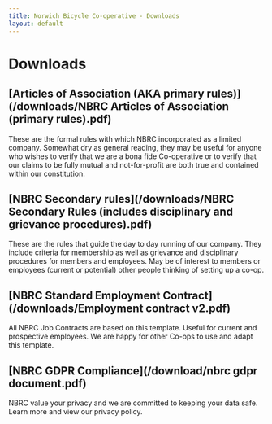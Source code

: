 ```yaml
---
title: Norwich Bicycle Co-operative - Downloads
layout: default
---
```


# Downloads

## [Articles of Association (AKA primary rules)](/downloads/NBRC Articles of Association (primary rules).pdf)

These are the formal rules with which NBRC incorporated as a limited company.
Somewhat dry as general reading, they may be useful for anyone who wishes to
verify that we are a bona fide Co-operative or to verify that our claims to be
fully mutual and not-for-profit are both true and contained within our
constitution.

## [NBRC Secondary rules](/downloads/NBRC Secondary Rules (includes disciplinary and grievance procedures).pdf)

These are the rules that guide the day to day running of our company.  They
include criteria for membership as well as grievance and disciplinary
procedures for members and employees.  May be of interest to members or
employees (current or potential) other people thinking of setting up a co-op.

## [NBRC Standard Employment Contract](/downloads/Employment contract v2.pdf)

All NBRC Job Contracts are based on this template.  Useful for current and
prospective employees.  We are happy for other Co-ops to use and adapt this
template.

## [NBRC GDPR Compliance](/download/nbrc gdpr document.pdf)
NBRC value your privacy and we are committed to keeping your data safe.
Learn more and view our privacy policy.

